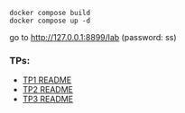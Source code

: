 ```
docker compose build
docker compose up -d
```

go to http://127.0.0.1:8899/lab (password: ss)

### TPs:

* [TP1 README](TP1/README.md)
* [TP2 README](TP2/README.md)
* [TP3 README](TP3/README.md)
